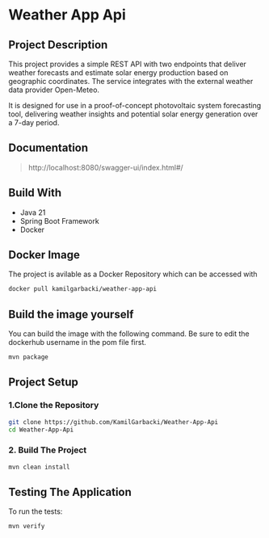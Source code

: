 # Weather App Api
## Project Description
This project provides a simple REST API with two endpoints that deliver weather forecasts and estimate solar energy production based on geographic coordinates. The service integrates with the external weather data provider Open-Meteo.

It is designed for use in a proof-of-concept photovoltaic system forecasting tool, delivering weather insights and potential solar energy generation over a 7-day period.

## Documentation
>http://localhost:8080/swagger-ui/index.html#/

## Build With
- Java 21
- Spring Boot Framework
- Docker

## Docker Image
The project is avilable as a Docker Repository which can be accessed with
```bash
docker pull kamilgarbacki/weather-app-api
```

## Build the image yourself
You can build the image with the following command. Be sure to edit the dockerhub username in the pom file first.
```bash
mvn package
```

## Project Setup
### 1.Clone the Repository
```bash
git clone https://github.com/KamilGarbacki/Weather-App-Api
cd Weather-App-Api
```

### 2. Build The Project
```sh
mvn clean install
```

## Testing The Application
To run the tests:
```bash
mvn verify
```